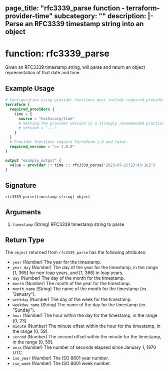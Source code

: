 page_title: "rfc3339_parse function - terraform-provider-time"
subcategory: ""
description: |-
  Parse an RFC3339 timestamp string into an object
---

# function: rfc3339_parse

Given an RFC3339 timestamp string, will parse and return an object representation of that date and time.

## Example Usage

```terraform
# Configuration using provider functions must include required_providers configuration.
terraform {
  required_providers {
    time = {
      source = "hashicorp/time"
      # Setting the provider version is a strongly recommended practice
      # version = "..."
    }
  }
  # Provider functions require Terraform 1.8 and later.
  required_version = ">= 1.8.0"
}

output "example_output" {
  value = provider :: time :: rfc3339_parse("2023-07-25T23:43:16Z")
}
```

## Signature

<!-- signature generated by tfplugindocs -->
```text
rfc3339_parse(timestamp string) object
```

## Arguments

<!-- arguments generated by tfplugindocs -->
1. `timestamp` (String) RFC3339 timestamp string to parse


## Return Type

The `object` returned from `rfc3339_parse` has the following attributes:
- `year` (Number) The year for the timestamp.
- `year_day` (Number) The day of the year for the timestamp, in the range [1, 365] for non-leap years, and [1, 366] in leap years.
- `day` (Number) The day of the month for the timestamp.
- `month` (Number) The month of the year for the timestamp.
- `month_name` (String) The name of the month for the timestamp (ex. "January").
- `weekday` (Number) The day of the week for the timestamp.
- `weekday_name` (String) The name of the day for the timestamp (ex. "Sunday").
- `hour` (Number) The hour within the day for the timestamp, in the range [0, 23].
- `minute` (Number) The minute offset within the hour for the timestamp, in the range [0, 59].
- `second` (Number) The second offset within the minute for the timestamp, in the range [0, 59].
- `unix` (Number) The number of seconds elapsed since January 1, 1970 UTC.
- `iso_year` (Number) The ISO 8601 year number.
- `iso_week` (Number) The ISO 8601 week number.
